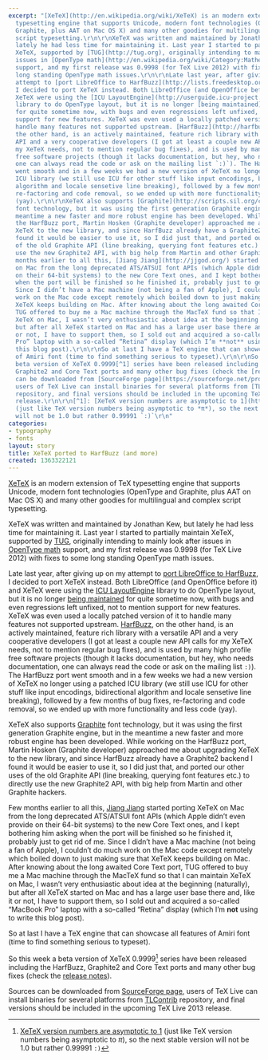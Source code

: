 ```yaml
---
excerpt: "[XeTeX](http://en.wikipedia.org/wiki/XeTeX) is an modern extension of TeX
  typesetting engine that supports Unicode, modern font technologies (OpenType and
  Graphite, plus AAT on Mac OS X) and many other goodies for multilingual and complex
  script typesetting.\r\n\r\nXeTeX was written and maintained by Jonathan Kew, but
  lately he had less time for maintaining it. Last year I started to partially maintain
  XeTeX, supported by [TUG](http://tug.org), originally intending to mainly look after
  issues in [OpenType math](http://en.wikipedia.org/wiki/Category:Mathematical_OpenType_typefaces)
  support, and my first release was 0.9998 (for TeX Live 2012) with fixes to some
  long standing OpenType math issues.\r\n\r\nLate last year, after giving up on my
  attempt to [port LibreOffice to HarfBuzz](http://lists.freedesktop.org/archives/libreoffice/2012-October/040350.html),
  I decided to port XeTeX instead. Both LibreOffice (and OpenOffice before it) and
  XeTeX were using the [ICU LayoutEngine](http://userguide.icu-project.org/layoutengine)
  library to do OpenType layout, but it is no longer [being maintained](http://bugs.icu-project.org/trac/ticket/9553#comment:1)
  for quite sometime now, with bugs and even regressions left unfixed, not to mention
  support for new features. XeTeX was even used a locally patched version of it to
  handle many features not supported upstream. [HarfBuzz](http://harfbuzz.org), on
  the other hand, is an actively maintained, feature rich library with a versatile
  API and a very cooperative developers (I got at least a couple new API calls for
  my XeTeX needs, not to mention regular bug fixes), and is used by many high profile
  free software projects (though it lacks documentation, but hey, who needs documentation,
  one can always read the code or ask on the mailing list `:)`). The HarfBuzz port
  went smooth and in a few weeks we had a new version of XeTeX no longer using a patched
  ICU library (we still use ICU for other stuff like input encodings, bidirectional
  algorithm and locale sensetive line breaking), followed by a few months of bug fixes,
  re-factoring and code removal, so we ended up with more functionality and less code
  (yay).\r\n\r\nXeTeX also supports [Graphite](http://scripts.sil.org/cms/scripts/page.php?site_id=projects&item_id=graphite_about)
  font technology, but it was using the first generation Graphite engine, but in the
  meantime a new faster and more robust engine has been developed. While working on
  the HarfBuzz port, Martin Hosken (Graphite developer) approached me about upgrading
  XeTeX to the new library, and since HarfBuzz already have a Graphite2 backend I
  found it would be easier to use it, so I did just that, and ported our other uses
  of the old Graphite API (line breaking, querying font features etc.) to directly
  use the new Graphite2 API, with big help from Martin and other Graphite hackers.\r\n\r\nFew
  months earlier to all this, [Jiang Jiang](http://jjgod.org/) started porting XeTeX
  on Mac from the long deprecated ATS/ATSUI font APIs (which Apple didn’t even provide
  on their 64-bit systems) to the new Core Text ones, and I kept bothering him asking
  when the port will be finished so he finished it, probably just to get rid of me.
  Since I didn’t have a Mac machine (not being a fan of Apple), I couldn’t do much
  work on the Mac code except remotely which boiled down to just making sure that
  XeTeX keeps building on Mac. After knowing about the long awaited Core Text port,
  TUG offered to buy me a Mac machine through the MacTeX fund so that I can maintain
  XeTeX on Mac, I wasn’t very enthusiastic about idea at the beginning (naturally),
  but after all XeTeX started on Mac and has a large user base there and, like it
  or not, I have to support them, so I sold out and acquired a so-called “MacBook
  Pro” laptop with a so-called “Retina” display (which I’m **not** using to write
  this blog post).\r\n\r\nSo at last I have a TeX engine that can showcase all features
  of Amiri font (time to find something serious to typeset).\r\n\r\nSo this week a
  beta version of XeTeX 0.9999[^1] series have been released including the HarfBuzz,
  Graphite2 and Core Text ports and many other bug fixes (check the [release notes](http://tug.org/pipermail/xetex/2013-March/024118.html)).\r\n\r\nSources
  can be downloaded from [SourceForge page](https://sourceforge.net/projects/xetex/files/source/),
  users of TeX Live can install binaries for several platforms from [TLContrib](http://tlcontrib.metatex.org/)
  repository, and final versions should be included in the upcoming TeX Live 2013
  release.\r\n\r\n[^1]: [XeTeX version numbers are asymptotic to 1](http://tug.org/pipermail/xetex/2007-March/006057.html)
  (just like TeX version numbers being asymptotic to *π*), so the next stable version
  will not be 1.0 but rather 0.99991 `:)`\r\n"
categories:
- typography
- fonts
layout: story
title: XeTeX ported to HarfBuzz (and more)
created: 1363322121
---
```

[XeTeX](http://en.wikipedia.org/wiki/XeTeX) is an modern extension of TeX typesetting engine that supports Unicode, modern font technologies (OpenType and Graphite, plus AAT on Mac OS X) and many other goodies for multilingual and complex script typesetting.

XeTeX was written and maintained by Jonathan Kew, but lately he had less time for maintaining it. Last year I started to partially maintain XeTeX, supported by [TUG](http://tug.org), originally intending to mainly look after issues in [OpenType math](http://en.wikipedia.org/wiki/Category:Mathematical_OpenType_typefaces) support, and my first release was 0.9998 (for TeX Live 2012) with fixes to some long standing OpenType math issues.

Late last year, after giving up on my attempt to [port LibreOffice to HarfBuzz](http://lists.freedesktop.org/archives/libreoffice/2012-October/040350.html), I decided to port XeTeX instead. Both LibreOffice (and OpenOffice before it) and XeTeX were using the [ICU LayoutEngine](http://userguide.icu-project.org/layoutengine) library to do OpenType layout, but it is no longer [being maintained](http://bugs.icu-project.org/trac/ticket/9553#comment:1) for quite sometime now, with bugs and even regressions left unfixed, not to mention support for new features. XeTeX was even used a locally patched version of it to handle many features not supported upstream. [HarfBuzz](http://harfbuzz.org), on the other hand, is an actively maintained, feature rich library with a versatile API and a very cooperative developers (I got at least a couple new API calls for my XeTeX needs, not to mention regular bug fixes), and is used by many high profile free software projects (though it lacks documentation, but hey, who needs documentation, one can always read the code or ask on the mailing list `:)`). The HarfBuzz port went smooth and in a few weeks we had a new version of XeTeX no longer using a patched ICU library (we still use ICU for other stuff like input encodings, bidirectional algorithm and locale sensetive line breaking), followed by a few months of bug fixes, re-factoring and code removal, so we ended up with more functionality and less code (yay).

XeTeX also supports [Graphite](http://scripts.sil.org/cms/scripts/page.php?site_id=projects&item_id=graphite_about) font technology, but it was using the first generation Graphite engine, but in the meantime a new faster and more robust engine has been developed. While working on the HarfBuzz port, Martin Hosken (Graphite developer) approached me about upgrading XeTeX to the new library, and since HarfBuzz already have a Graphite2 backend I found it would be easier to use it, so I did just that, and ported our other uses of the old Graphite API (line breaking, querying font features etc.) to directly use the new Graphite2 API, with big help from Martin and other Graphite hackers.

Few months earlier to all this, [Jiang Jiang](http://jjgod.org/) started porting XeTeX on Mac from the long deprecated ATS/ATSUI font APIs (which Apple didn’t even provide on their 64-bit systems) to the new Core Text ones, and I kept bothering him asking when the port will be finished so he finished it, probably just to get rid of me. Since I didn’t have a Mac machine (not being a fan of Apple), I couldn’t do much work on the Mac code except remotely which boiled down to just making sure that XeTeX keeps building on Mac. After knowing about the long awaited Core Text port, TUG offered to buy me a Mac machine through the MacTeX fund so that I can maintain XeTeX on Mac, I wasn’t very enthusiastic about idea at the beginning (naturally), but after all XeTeX started on Mac and has a large user base there and, like it or not, I have to support them, so I sold out and acquired a so-called “MacBook Pro” laptop with a so-called “Retina” display (which I’m **not** using to write this blog post).

So at last I have a TeX engine that can showcase all features of Amiri font (time to find something serious to typeset).

So this week a beta version of XeTeX 0.9999[^1] series have been released including the HarfBuzz, Graphite2 and Core Text ports and many other bug fixes (check the [release notes](http://tug.org/pipermail/xetex/2013-March/024118.html)).

Sources can be downloaded from [SourceForge page](https://sourceforge.net/projects/xetex/files/source/), users of TeX Live can install binaries for several platforms from [TLContrib](http://tlcontrib.metatex.org/) repository, and final versions should be included in the upcoming TeX Live 2013 release.

[^1]: [XeTeX version numbers are asymptotic to 1](http://tug.org/pipermail/xetex/2007-March/006057.html) (just like TeX version numbers being asymptotic to *π*), so the next stable version will not be 1.0 but rather 0.99991 `:)`
<!--break-->
